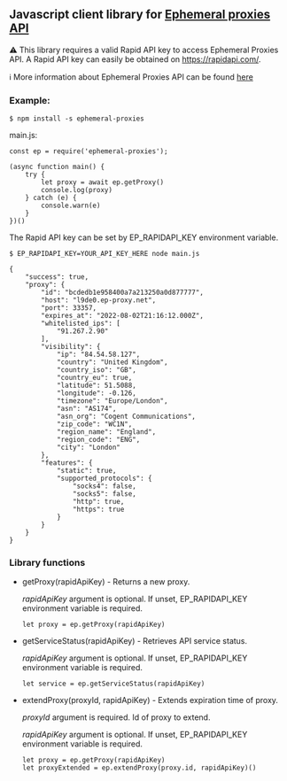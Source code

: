 ## Javascript client library for [Ephemeral proxies API](https://www.ephemeral-proxies.net/)

:warning: This library requires a valid Rapid API key to access Ephemeral Proxies API. A Rapid API key can easily be obtained on https://rapidapi.com/.

:information_source: More information about Ephemeral Proxies API can be found [here](https://rapidapi.com/rpi4gx/api/ephemeral-proxies)

### Example:

```
$ npm install -s ephemeral-proxies
```

main.js:
```
const ep = require('ephemeral-proxies');

(async function main() {
    try {
        let proxy = await ep.getProxy()
        console.log(proxy)
    } catch (e) {
        console.warn(e)
    }
})()
```

The Rapid API key can be set by EP_RAPIDAPI_KEY environment variable.

```
$ EP_RAPIDAPI_KEY=YOUR_API_KEY_HERE node main.js

{
    "success": true,
    "proxy": {
        "id": "bcdedb1e958400a7a213250a0d877777",
        "host": "l9de0.ep-proxy.net",
        "port": 33357,
        "expires_at": "2022-08-02T21:16:12.000Z",
        "whitelisted_ips": [
            "91.267.2.90"
        ],
        "visibility": {
            "ip": "84.54.58.127",
            "country": "United Kingdom",
            "country_iso": "GB",
            "country_eu": true,
            "latitude": 51.5088,
            "longitude": -0.126,
            "timezone": "Europe/London",
            "asn": "AS174",
            "asn_org": "Cogent Communications",
            "zip_code": "WC1N",
            "region_name": "England",
            "region_code": "ENG",
            "city": "London"
        },
        "features": {
            "static": true,
            "supported_protocols": {
                "socks4": false,
                "socks5": false,
                "http": true,
                "https": true
            }
        }
    }
}
```

### Library functions

* getProxy(rapidApiKey) - Returns a new proxy. 

    *rapidApiKey* argument is optional. If unset, EP_RAPIDAPI_KEY environment variable is required.
    ```
    let proxy = ep.getProxy(rapidApiKey)
    ```


* getServiceStatus(rapidApiKey) - Retrieves API service status.

    *rapidApiKey* argument is optional. If unset, EP_RAPIDAPI_KEY environment variable is required.
    ```
    let service = ep.getServiceStatus(rapidApiKey)
    ```


* extendProxy(proxyId, rapidApiKey) - Extends expiration time of proxy.

    *proxyId* argument is required. Id of proxy to extend.

    *rapidApiKey* argument is optional. If unset, EP_RAPIDAPI_KEY environment variable is required.
    ```
    let proxy = ep.getProxy(rapidApiKey)
    let proxyExtended = ep.extendProxy(proxy.id, rapidApiKey)()
    ```

